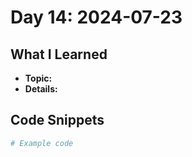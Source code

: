 # Day 14: 2024-07-23

## What I Learned
- **Topic:**
- **Details:**

## Code Snippets
```python
# Example code
